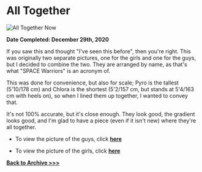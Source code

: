 # All Together

<img src="https://raw.githubusercontent.com/arrowarchive/The-Arrowarchive/master/docs/images/SPACE/alltogether.PNG" alt="All Together Now"
     onContextMenu="return false;">

**Date Completed: December 29th, 2020**

If you saw this and thought "I've seen this before", then you're right. This was originally two separate pictures, one for the girls and one for the guys, but I decided to combine the two. They are arranged by name, as that's what "SPACE Warriors" is an acronym of. 

This was done for convenience, but also for scale; Pyro is the tallest (5'10/178 cm) and Chlora is the shortest (5'2/157 cm, but stands at 5'4/163 cm with heels on), so when I lined them up together, I wanted to convey that. 

It's not 100% accurate, but it's close enough. They look good, the gradient looks good, and I'm glad to have a piece (even if it isn't new) where they're all together.

* To view the picture of the guys, click **[here](https://arrowarchive.github.io/The-Arrowarchive/details/SPACE/brainsandbrawn.html)**

* To view the picture of the girls, click **[here](https://arrowarchive.github.io/The-Arrowarchive/details/SPACE/spacegirls.html)**

**[Back to Archive >>>](https://arrowarchive.github.io/The-Arrowarchive/gallery)**

